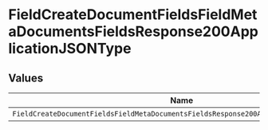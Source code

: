 # FieldCreateDocumentFieldsFieldMetaDocumentsFieldsResponse200ApplicationJSONType


## Values

| Name                                                                                  | Value                                                                                 |
| ------------------------------------------------------------------------------------- | ------------------------------------------------------------------------------------- |
| `FieldCreateDocumentFieldsFieldMetaDocumentsFieldsResponse200ApplicationJSONTypeText` | text                                                                                  |